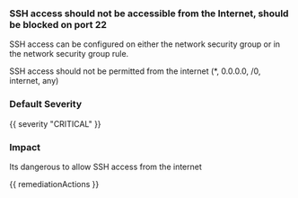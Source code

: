 
### SSH access should not be accessible from the Internet, should be blocked on port 22

SSH access can be configured on either the network security group or in the network security group rule. 

SSH access should not be permitted from the internet (*, 0.0.0.0, /0, internet, any)

### Default Severity
{{ severity "CRITICAL" }}

### Impact
Its dangerous to allow SSH access from the internet

<!-- DO NOT CHANGE -->
{{ remediationActions }}

